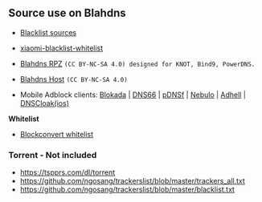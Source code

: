 ## Source use on Blahdns

* [Blacklist sources](https://github.com/ookangzheng/blahdns/raw/master/hosts/source.txt)

* [xiaomi-blacklist-whitelist](https://gist.github.com/232057d3562bffc31daa7739dfdb4469)

* [Blahdns RPZ](https://oooo.b-cdn.net/blahdns/adfilter_rpz.txt) `(CC BY-NC-SA 4.0) designed for KNOT, Bind9, PowerDNS.`

* [Blahdns Host](https://oooo.b-cdn.net/blahdns/adfilter_hosts.txt) `(CC BY-NC-SA 4.0) `


* Mobile Adblock clients: [Blokada](https://github.com/blokadaorg/blokada) | [DNS66](https://github.com/julian-klode/dns66) | [pDNSf](https://zenz-solutions.de/personaldnsfilter) | [Nebulo](https://play.google.com/store/apps/details?id=com.frostnerd.smokescreen&hl=en_US) | [Adhell](https://play.google.com/store/apps/details?id=com.getadhell.androidapp&hl=en_US) | [DNSCloak(ios)](https://apps.apple.com/us/app/dnscloak-secure-dns-client/id1452162351)

**Whitelist**

* [Blockconvert whitelist](https://raw.githubusercontent.com/mkb2091/blockconvert/master/output/whitelist_domains.txt)

### Torrent - Not included
* https://tspprs.com/dl/torrent
* https://github.com/ngosang/trackerslist/blob/master/trackers_all.txt
* https://github.com/ngosang/trackerslist/blob/master/blacklist.txt
